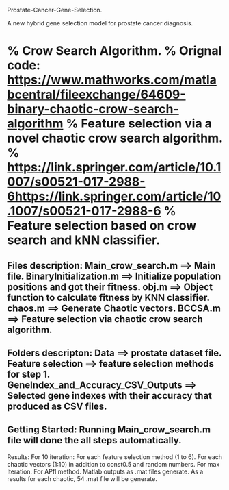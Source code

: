 Prostate-Cancer-Gene-Selection.

A new hybrid gene selection model for prostate cancer diagnosis.

% Crow Search Algorithm. 
% Orignal code: https://www.mathworks.com/matlabcentral/fileexchange/64609-binary-chaotic-crow-search-algorithm
% Feature selection via a novel chaotic crow search algorithm.
% https://link.springer.com/article/10.1007/s00521-017-2988-6https://link.springer.com/article/10.1007/s00521-017-2988-6
% Feature selection based on crow search and kNN classifier.
==========================================================================================================================
Files description:
Main_crow_search.m ==> Main file.
BinaryInitialization.m ==> Initialize population positions and got their fitness.
obj.m ==> Object function to calculate fitness by KNN classifier.
chaos.m ==> Generate Chaotic vectors.
BCCSA.m ==> Feature selection via chaotic crow search algorithm.
------------------------------------------------------------------------------------
Folders descripton:
Data ==> prostate dataset file.
Feature selection ==> feature selection methods for step 1.
GeneIndex_and_Accuracy_CSV_Outputs ==> Selected gene indexes with their accuracy that produced as CSV files.
--------------------------------------------------------------------------------------------------------------
Getting Started:
Running Main_crow_search.m file will done the all steps automatically.
-------------------------------------------------------------------------
Results:
For 10 iteration:
    For each feature selection method (1 to 6).
    For each chaotic vectors (1:10) in addition to const0.5 and random numbers.
    For max Iteration.
    For APfl method.
    Matlab outputs as .mat files generate.
As a results for each chaotic, 54 .mat file will be generate.

    
